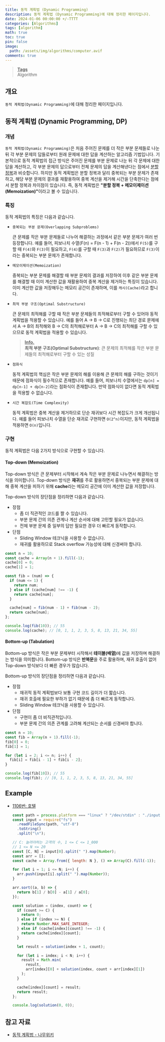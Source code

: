 ```yaml
---
title: 동적 계획법 (Dynamic Programming)
description: 동적 계획법 (Dynamic Programming)에 대해 정리한 페이지입니다.
date: 2024-01-06 00:00:00 +/-TTTT
categories: [Algorithms]
tags: [algorithm]
math: true
toc: true
pin: false
image:
  path: /assets/img/algorithms/computer.avif
comments: true
---
```


<blockquote class="prompt-info"><p><strong><u>Tags</u></strong> <br />
Algorithm</p></blockquote>

## 개요

`동적 계획법(Dynamic Programming)`에 대해 정리한 페이지입니다.

## 동적 계획법 (Dynamic Programming, DP)

### 개념

`동적 계획법(Dynamic Programming)`은 처음 주어진 문제를 더 작은 부분 문제들로 나눈 뒤 각 부분 문제의 답들로부터 원래 문제에 대한 답을 계산하는 알고리즘 기법입니다. 기본적으로 동적 계획법의 접근 방식은 주어진 문제를 부분 문제로 나눈 뒤 각 문제에 대한 답을 계산하고, 각 부분 문제의 답으로부터 전체 문제의 답을 계산해낸다는 점에서 <a href="../divide-and-conquer">분할 정복</a>과 비슷합니다. 하지만 동적 계획법은 분할 정복과 달리 중복되는 부분 문제가 존재하고, 해당 부분 문제의 결과를 재활용하여 중복 계산을 제거해 시간을 단축한다는 점에서 분할 정복과 차이점이 있습니다. 즉, 동적 계획법은 <b>"분할 정복 + 메모이제이션(Memoization)"</b>이라고 볼 수 있습니다.

### 특징

동적 계획법의 특징은 다음과 같습니다.

- `중복되는 부분 문제(Overlapping Subproblems)`

  큰 문제를 작은 부분 문제들로 나누어 해결하는 과정에서 같은 부분 문제가 여러 번 등장합니다. 예를 들어, 피보나치 수열(F(n) = F(n - 1) + F(n - 2))에서 `F(5)`를 구할 때 `F(4)`와 `F(3)`이 필요하고, `F(4)`를 구할 때 `F(3)`과 `F(2)`가 필요하므로 `F(3)`이라는 중복되는 부분 문제가 존재합니다.

- `메모이제이션(Memoization)`

  중복되는 부분 문제를 해결할 때 부분 문제의 결과를 저장하여 이후 같은 부분 문제를 해결할 때 이미 계산한 값을 재활용하여 중복 계산을 제거하는 특징이 있습니다. 이미 계산한 값을 저장해두는 메모리 공간이 존재하며, 이를 `캐시(Cache)`라고 합니다.

- `최적 부분 구조(Optimal Substructure)`

  큰 문제의 최적해를 구할 때 작은 부분 문제들의 최적해로부터 구할 수 있어야 동적 계획법을 적용할 수 있습니다. 예를 들어 A → B → C로 진행되는 최단 경로 문제에서 A → B의 최적해와 B → C의 최적해로부터 A → B → C의 최적해를 구할 수 있으므로 동적 계획법을 적용할 수 있습니다.

  <blockquote class="prompt-info"><p><strong><u>Info.</u></strong> <br />
  <b>최적 부분 구조(Optimal Substructure)</b>: 큰 문제의 최적해를 작은 부분 문제들의 최적해로부터 구할 수 있는 성질</p></blockquote>

- `점화식`

  동적 계획법의 핵심은 작은 부분 문제의 해를 이용해 큰 문제의 해를 구하는 것이기 때문에 점화식이 필수적으로 존재합니다. 예를 들어, 피보나치 수열에서는 `dp[n] = dp[n-1] + dp[n-2]`라는 점화식이 존재합니다. 만약 점화식이 없다면 동적 계획법을 적용할 수 없습니다.

- `시간 복잡도(Time Complexity)`

  동적 계획법은 중복 계산을 제거하므로 단순 재귀보다 시간 복잡도가 크게 개선됩니다. 예를 들어 피보나치 수열을 단순 재귀로 구현하면 `O(2^n)`이지만, 동적 계획법을 적용하면 `O(n)`입니다.

### 구현

동적 계획법은 다음 2가지 방식으로 구현할 수 있습니다.

#### Top-down (Memoization)

Top-down 방식은 큰 문제부터 시작해서 계속 작은 부분 문제로 나누면서 해결하는 방식을 의미합니다. Top-down 방식은 <b>재귀</b>를 주로 활용하면서 중복되는 부분 문제에 대해 중복 계산을 피하기 위해 <b>cache</b>라는 메모리 공간에 이미 계산한 값을 저장합니다.

Top-down 방식의 장단점을 정리하면 다음과 같습니다.

- 장점
  - 좀 더 직관적인 코드를 짤 수 있습니다.
  - 부분 문제 간의 의존 관계나 계산 순서에 대해 고민할 필요가 없습니다.
  - 전체 부분 문제 중 일부의 답만 필요한 경우 더 빠르게 동작합니다.
- 단점
  - Sliding Window 테크닉을 사용할 수 없습니다.
  - 재귀를 활용하므로 Stack overflow 가능성에 대해 신경써야 합니다.

```javascript
const n = 10;
const cache = Array(n + 1).fill(-1);
cache[0] = 0;
cache[1] = 1;

const fib = (num) => {
  if (num <= 1) {
    return num;
  } else if (cache[num] !== -1) {
    return cache[num];
  }

  cache[num] = fib(num - 1) + fib(num - 2);
  return cache[num];
};

console.log(fib(10)); // 55
console.log(cache); // [0, 1, 1, 2, 3, 5, 8, 13, 21, 34, 55]
```

#### Bottom-up (Tabulation)

Bottom-up 방식은 작은 부분 문제부터 시작해서 <b>테이블(배열)</b>에 값을 저장하며 해결하는 방식을 의미합니다. Bottom-up 방식은 <b>반복문</b>을 주로 활용하며, 재귀 호출이 없어 Top-down 방식보다 더 빠른 경우가 많습니다.

Bottom-up 방식의 장단점을 정리하면 다음과 같습니다.

- 장점
  - 재귀적 동적 계획법보다 보통 구현 코드 길이가 더 짧습니다.
  - 재귀 호출에 필요한 부하가 없기 때문에 좀 더 빠르게 동작합니다.
  - Sliding Window 테크닉을 사용할 수 있습니다.
- 단점
  - 구현이 좀 더 비직관적입니다.
  - 부분 문제 간의 의존 관계를 고려해 계산되는 순서를 신경써야 합니다.

```javascript
const n = 10;
const fib = Array(n + 1).fill(-1);
fib[0] = 0;
fib[1] = 1;

for (let i = 2; i <= n; i++) {
  fib[i] = fib[i - 1] + fib[i - 2];
}

console.log(fib[10]); // 55
console.log(fib); // [0, 1, 1, 2, 3, 5, 8, 13, 21, 34, 55]
```

## Example

- <a href="https://www.acmicpc.net/problem/1106" target="_blank">1106번: 호텔</a>

  ```javascript
  const path = process.platform === "linux" ? "/dev/stdin" : "./input.txt";
  const input = require("fs")
    .readFileSync(path, "utf-8")
    .toString()
    .split("\n");

  // C: 늘려야하는 고객의 수, 1 <= C <= 1_000
  // 1 <= N <= 20
  const [C, N] = input[0].split(" ").map(Number);
  const arr = [];
  const cache = Array.from({ length: N }, () => Array(C).fill(-1));

  for (let i = 1; i <= N; i++) {
    arr.push(input[i].split(" ").map(Number));
  }

  arr.sort((a, b) => {
    return b[1] / b[0] - a[1] / a[0];
  });

  const solution = (index, count) => {
    if (count >= C) {
      return 0;
    } else if (index >= N) {
      return Number.MAX_SAFE_INTEGER;
    } else if (cache[index][count] !== -1) {
      return cache[index][count];
    }

    let result = solution(index + 1, count);

    for (let i = index; i < N; i++) {
      result = Math.min(
        result,
        arr[index][0] + solution(index, count + arr[index][1])
      );
    }

    cache[index][count] = result;
    return result;
  };

  console.log(solution(0, 0));
  ```

## 참고 자료

- <a href="https://namu.wiki/w/동적%20계획법" target="_blank">동적 계획법 - 나무위키</a>
